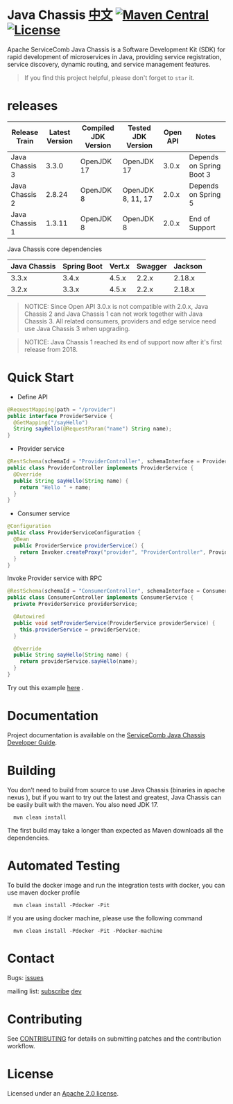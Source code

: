 # Java Chassis [中文](README_ZH.md) [![Maven Central](https://maven-badges.herokuapp.com/maven-central/org.apache.servicecomb/java-chassis-core/badge.svg)](http://search.maven.org/#search%7Cga%7C1%7Corg.apache.servicecomb) [![License](https://img.shields.io/badge/license-Apache%202-4EB1BA.svg)](https://www.apache.org/licenses/LICENSE-2.0.html)

Apache ServiceComb Java Chassis is a Software Development Kit (SDK) for rapid development of microservices in Java, providing service registration, service discovery, dynamic routing, and service management features.

> If you find this project helpful, please don't forget to `star` it.

# releases

| Release Train  | Latest Version | Compiled JDK Version | Tested JDK Version | Open API | Notes                    |
|----------------|----------------|----------------------|--------------------|----------|--------------------------|
| Java Chassis 3 | 3.3.0          | OpenJDK 17           | OpenJDK 17         | 3.0.x    | Depends on Spring Boot 3 |
| Java Chassis 2 | 2.8.24         | OpenJDK 8            | OpenJDK 8, 11, 17  | 2.0.x    | Depends on Spring 5      |
| Java Chassis 1 | 1.3.11         | OpenJDK 8            | OpenJDK 8          | 2.0.x    | End of Support           |

Java Chassis core dependencies

| Java Chassis | Spring Boot | Vert.x | Swagger | Jackson |
|--------------|-------------|--------|---------|---------|
| 3.3.x        | 3.4.x       | 4.5.x  | 2.2.x   | 2.18.x  |
| 3.2.x        | 3.3.x       | 4.5.x  | 2.2.x   | 2.18.x  |

> NOTICE: Since Open API 3.0.x is not compatible with 2.0.x, Java Chassis 2 and Java Chassis 1 can not
> work together with Java Chassis 3. All related consumers, providers and edge service need use Java Chassis 3 when upgrading.

> NOTICE: Java Chassis 1 reached its end of support now after it's first release from 2018.

# Quick Start

* Define API
```java
@RequestMapping(path = "/provider")
public interface ProviderService {
  @GetMapping("/sayHello")
  String sayHello(@RequestParam("name") String name);
}
```

* Provider service
```java
@RestSchema(schemaId = "ProviderController", schemaInterface = ProviderService.class)
public class ProviderController implements ProviderService {
  @Override
  public String sayHello(String name) {
    return "Hello " + name;
  }
}
```

* Consumer service
```java
@Configuration
public class ProviderServiceConfiguration {
  @Bean
  public ProviderService providerService() {
    return Invoker.createProxy("provider", "ProviderController", ProviderService.class);
  }
}
```

Invoke Provider service with RPC
```java
@RestSchema(schemaId = "ConsumerController", schemaInterface = ConsumerService.class)
public class ConsumerController implements ConsumerService {
  private ProviderService providerService;

  @Autowired
  public void setProviderService(ProviderService providerService) {
    this.providerService = providerService;
  }

  @Override
  public String sayHello(String name) {
    return providerService.sayHello(name);
  }
}
```

Try out this example [here](https://servicecomb.apache.org/references/java-chassis/zh_CN/start/first-sample.html) .

# Documentation

Project documentation is available on the [ServiceComb Java Chassis Developer Guide][java-chassis-developer-guide].

[java-chassis-developer-guide]: https://servicecomb.apache.org/references/java-chassis/zh_CN/

# Building

  You don’t need to build from source to use Java Chassis (binaries in apache nexus ), but if you want to try out the latest and greatest, Java Chassis can be easily built with the maven.  You also need JDK 17.

      mvn clean install

The first build may take a longer than expected as Maven downloads all the dependencies.

# Automated Testing

  To build the docker image and run the integration tests with docker, you can use maven docker profile

      mvn clean install -Pdocker -Pit

  If you are using docker machine, please use the following command

      mvn clean install -Pdocker -Pit -Pdocker-machine

# Contact

Bugs: [issues](https://issues.apache.org/jira/browse/SCB)

mailing list: [subscribe](mailto:dev-subscribe@servicecomb.apache.org)  [dev](https://lists.apache.org/list.html?dev@servicecomb.apache.org)


# Contributing

See [CONTRIBUTING](http://servicecomb.apache.org/developers/contributing) for details on submitting patches and the contribution workflow.

# License
Licensed under an [Apache 2.0 license](LICENSE).
